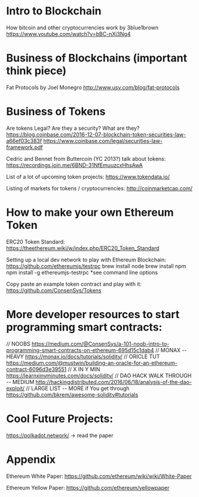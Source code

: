  
# Intro to Blockchain
How bitcoin and other cryptocurrencies work by 3blue1brown
https://www.youtube.com/watch?v=bBC-nXj3Ng4

# Business of Blockchains (important think piece)

Fat Protocols by Joel Monegro
http://www.usv.com/blog/fat-protocols

# Business of Tokens

Are tokens Legal?  Are they a security?  What are they?
https://blog.coinbase.com/2016-12-07-blockchain-token-securities-law-a66ef03c383f
https://www.coinbase.com/legal/securities-law-framework.pdf

Cedric and Bennet from Buttercoin (YC 2013?) talk about tokens:
https://recordings.join.me/6BND-31NfEmuuzcxHhsAwA
 
List of a lot of upcoming token projects:
https://www.tokendata.io/

Listing of markets for tokens / cryptocurrencies:
http://coinmarketcap.com/


# How to make your own Ethereum Token

ERC20 Token Standard:
https://theethereum.wiki/w/index.php/ERC20_Token_Standard

Setting up a local dev network to play with Ethereum Blockchain:
https://github.com/ethereumjs/testrpc
brew install node
brew install npm
npm install -g ethereumjs-testrpc
*see command line options

Copy paste an example token contract and play with it:
https://github.com/ConsenSys/Tokens

# More developer resources to start programming smart contracts:
// NOOBS
https://medium.com/@ConsenSys/a-101-noob-intro-to-programming-smart-contracts-on-ethereum-695d15c1dab4
// MONAX -- HEAVY
https://monax.io/docs/tutorials/solidity/
// ORICLE TUT
https://medium.com/@mustwin/building-an-oracle-for-an-ethereum-contract-6096d3e39551
// X IN Y MIN
https://learnxinyminutes.com/docs/solidity/
// DAO HACK WALK THROUGH -- MEDIUM
http://hackingdistributed.com/2016/06/18/analysis-of-the-dao-exploit/
// LARGE LIST -- MORE if You get through
https://github.com/bkrem/awesome-solidity#tutorials


# Cool Future Projects:
https://polkadot.network/  -> read the paper

# Appendix

Ethereum White Paper:
https://github.com/ethereum/wiki/wiki/White-Paper

Ethereum Yellow Paper:
https://github.com/ethereum/yellowpaper


